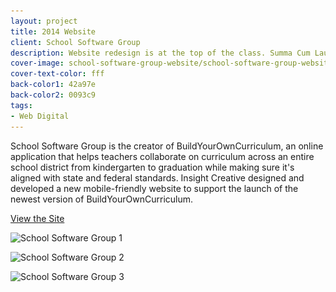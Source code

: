 ```yaml
---
layout: project
title: 2014 Website
client: School Software Group
description: Website redesign is at the top of the class. Summa Cum Laude.
cover-image: school-software-group-website/school-software-group-website-cover
cover-text-color: fff
back-color1: 42a97e
back-color2: 0093c9
tags:
- Web Digital
---
```


School Software Group is the creator of BuildYourOwnCurriculum, an online application that helps teachers collaborate on curriculum across an entire school district from kindergarten to graduation while making sure it's aligned with state and federal standards. Insight Creative designed and developed a new mobile-friendly website to support the launch of the newest version of BuildYourOwnCurriculum.

<a href="http://www.schoolsoftwaregroup.com/" target= "_blank" rel="noopener">View the Site</a>

<div class="images">

<div class="fill-back">
<img data-aos="fade-up" data-featherlight="/img/projects/school-software-group-website/school-software-group-website-1.jpg"
alt="School Software Group 1" src="/img/projects/school-software-group-website/school-software-group-website-2.jpg"
srcset="/img/projects/school-software-group-website/school-software-group-website-2-2400.jpg 2400w,
/img/projects/school-software-group-website/school-software-group-website-2-1800.jpg 1800w,
/img/projects/school-software-group-website/school-software-group-website-2-1200.jpg 1200w,
/img/projects/school-software-group-website/school-software-group-website-2-900.jpg 900w,
/img/projects/school-software-group-website/school-software-group-website-2-600.jpg 600w,
/img/projects/school-software-group-website/school-software-group-website-2-400.jpg 400w" />
</div>

<img class="half first" data-aos="fade-up" data-featherlight="/img/projects/school-software-group-website/school-software-group-website-1.jpg"
alt="School Software Group 2" src="/img/projects/school-software-group-website/school-software-group-website-1.jpg"
srcset="/img/projects/school-software-group-website/school-software-group-website-1-2400.jpg 2400w,
/img/projects/school-software-group-website/school-software-group-website-1-1800.jpg 1800w,
/img/projects/school-software-group-website/school-software-group-website-1-1200.jpg 1200w,
/img/projects/school-software-group-website/school-software-group-website-1-900.jpg 900w,
/img/projects/school-software-group-website/school-software-group-website-1-600.jpg 600w,
/img/projects/school-software-group-website/school-software-group-website-1-400.jpg 400w" />

<img class="half last" data-aos="fade-up" data-aos-delay="200" data-featherlight="/img/projects/school-software-group-website/school-software-group-website-3.jpg"
alt="School Software Group 3" src="/img/projects/school-software-group-website/school-software-group-website-3.jpg"
srcset="/img/projects/school-software-group-website/school-software-group-website-3-2400.jpg 2400w,
/img/projects/school-software-group-website/school-software-group-website-3-1800.jpg 1800w,
/img/projects/school-software-group-website/school-software-group-website-3-1200.jpg 1200w,
/img/projects/school-software-group-website/school-software-group-website-3-900.jpg 900w,
/img/projects/school-software-group-website/school-software-group-website-3-600.jpg 600w,
/img/projects/school-software-group-website/school-software-group-website-3-400.jpg 400w" />

</div>
